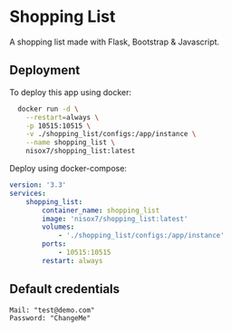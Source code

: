 
# Shopping List

A shopping list made with Flask, Bootstrap & Javascript.


## Deployment

To deploy this app using docker:

```bash
  docker run -d \
    --restart=always \
    -p 10515:10515 \
    -v ./shopping_list/configs:/app/instance \
    --name shopping_list \
    nisox7/shopping_list:latest
```

Deploy using docker-compose:

```yml
version: '3.3'
services:
    shopping_list:
        container_name: shopping_list
        image: 'nisox7/shopping_list:latest'
        volumes:
            - './shopping_list/configs:/app/instance'
        ports:
            - 10515:10515
        restart: always

```



## Default credentials

```
Mail: "test@demo.com"
Password: "ChangeMe"
```
